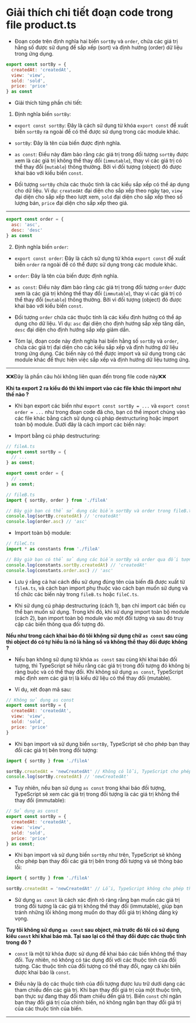 # Giải thích chi tiết đoạn code trong file product.ts

- Đoạn code trên định nghĩa hai biến `sortBy` và `order`, chứa các giá trị hằng số được sử dụng để sắp xếp (sort) và định hướng (order) dữ liệu trong ứng dụng.

```jsx
export const sortBy = {
  createdAt: 'createdAt',
  view: 'view',
  sold: 'sold',
  price: 'price'
} as const
```

- Giải thích từng phần chi tiết:

1. Định nghĩa biến `sortBy`:

- `export const sortBy`: Đây là cách sử dụng từ khóa `export const` để xuất biến `sortBy` ra ngoài để có thể được sử dụng trong các module khác.

- `sortBy`: Đây là tên của biến được định nghĩa.

- `as const`: Điều này đảm bảo rằng các giá trị trong đối tượng `sortBy` được xem là các giá trị không thể thay đổi (`immutable`), thay vì các giá trị có thể thay đổi (`mutable`) thông thường. Bởi vì đối tượng (object) đó được khai báo với kiểu biến `const`.

- Đối tượng `sortBy` chứa các thuộc tính là các kiểu sắp xếp có thể áp dụng cho dữ liệu. Ví dụ: `createdAt` đại diện cho sắp xếp theo ngày tạo, `view` đại diện cho sắp xếp theo lượt xem, `sold` đại diện cho sắp xếp theo số lượng bán, `price` đại diện cho sắp xếp theo giá.

---

```jsx
export const order = {
  asc: 'asc',
  desc: 'desc'
} as const
```

2. Định nghĩa biến `order`:

- `export const order`: Đây là cách sử dụng từ khóa `export const` để xuất biến `order` ra ngoài để có thể được sử dụng trong các module khác.

- `order`: Đây là tên của biến được định nghĩa.

- `as const`: Điều này đảm bảo rằng các giá trị trong đối tượng `order` được xem là các giá trị không thể thay đổi (`immutable`), thay vì các giá trị có thể thay đổi (`mutable`) thông thường. Bởi vì đối tượng (object) đó được khai báo với kiểu biến `const`.

- Đối tượng `order` chứa các thuộc tính là các kiểu định hướng có thể áp dụng cho dữ liệu. Ví dụ: `asc` đại diện cho định hướng sắp xếp tăng dần, `desc` đại diện cho định hướng sắp xếp giảm dần.

- Tóm lại, đoạn code này định nghĩa hai biến hằng số `sortBy` và `order`, chứa các giá trị đại diện cho các kiểu sắp xếp và định hướng dữ liệu trong ứng dụng. Các biến này có thể được import và sử dụng trong các module khác để thực hiện việc sắp xếp và định hướng dữ liệu tương ứng.

---

❌❌Đây là phần câu hỏi không liên quan đến trong file code này❌❌

**Khi ta export 2 ra kiểu đó thì khi import vào các file khác thì import như thế nào ?**

- Khi bạn export các biến như e`xport const sortBy = ...` và `export const order = ...` như trong đoạn code đã cho, bạn có thể import chúng vào các file khác bằng cách sử dụng cú pháp destructuring hoặc import toàn bộ module. Dưới đây là cách import các biến này:

- Import bằng cú pháp destructuring:

```jsx
// fileA.ts
export const sortBy = {
  // ...
} as const;

export const order = {
  // ...
} as const;
```

```jsx
// fileB.ts
import { sortBy, order } from './fileA'

// Bây giờ bạn có thể sử dụng các biến sortBy và order trong fileB.ts
console.log(sortBy.createdAt) // 'createdAt'
console.log(order.asc) // 'asc'
```

- Import toàn bộ module:

```jsx
// fileC.ts
import * as constants from './fileA'

// Bây giờ bạn có thể sử dụng các biến sortBy và order qua đối tượng constants
console.log(constants.sortBy.createdAt) // 'createdAt'
console.log(constants.order.asc) // 'asc'
```

- Lưu ý rằng cả hai cách đều sử dụng đúng tên của biến đã được xuất từ `fileA.ts`, và cách bạn import phụ thuộc vào cách bạn muốn sử dụng và tổ chức các biến này trong `fileB.ts` hoặc `fileC.ts`.

- Khi sử dụng cú pháp destructuring (cách 1), bạn chỉ import các biến cụ thể bạn muốn sử dụng. Trong khi đó, khi sử dụng import toàn bộ module (cách 2), bạn import toàn bộ module vào một đối tượng và sau đó truy cập các biến thông qua đối tượng đó.

**Nếu như trong cách khai báo đó tôi không sử dụng chữ `as const` sau cùng thì object đó có tự hiểu là nó là hằng số và không thể thay đổi được không ?**

- Nếu bạn không sử dụng từ khóa `as const` sau cùng khi khai báo đối tượng, thì TypeScript sẽ hiểu rằng các giá trị trong đối tượng đó không bị ràng buộc và có thể thay đổi. Khi không sử dụng `as const`, TypeScript mặc định xem các giá trị là kiểu dữ liệu có thể thay đổi (mutable).

- Ví dụ, xét đoạn mã sau:

```jsx
// Không sử dụng as const
export const sortBy = {
  createdAt: 'createdAt',
  view: 'view',
  sold: 'sold',
  price: 'price'
}
```

- Khi bạn import và sử dụng biến `sortBy`, TypeScript sẽ cho phép bạn thay đổi các giá trị bên trong đối tượng:

```jsx
import { sortBy } from './fileA'

sortBy.createdAt = 'newCreatedAt' // Không có lỗi, TypeScript cho phép thay đổi giá trị
console.log(sortBy.createdAt) // 'newCreatedAt'
```

- Tuy nhiên, nếu bạn sử dụng `as const` trong khai báo đối tượng, TypeScript sẽ xem các giá trị trong đối tượng là các giá trị không thể thay đổi (immutable):

```jsx
// Sử dụng as const
export const sortBy = {
  createdAt: 'createdAt',
  view: 'view',
  sold: 'sold',
  price: 'price'
} as const;
```

- Khi bạn import và sử dụng biến `sortBy` như trên, TypeScript sẽ không cho phép bạn thay đổi các giá trị bên trong đối tượng và sẽ thông báo lỗi:

```jsx
import { sortBy } from './fileA'

sortBy.createdAt = 'newCreatedAt' // Lỗi, TypeScript không cho phép thay đổi giá trị
```

- Sử dụng `as const` là cách xác định rõ ràng rằng bạn muốn các giá trị trong đối tượng là các giá trị không thể thay đổi (immutable), giúp bạn tránh những lỗi không mong muốn do thay đổi giá trị không đáng kỳ vọng.

**Tuy tôi không sử dụng `as const` sau object, mà trước đó tôi có sử dụng kiểu `const` khi khai báo mà. Tại sao lại có thể thay đổi được các thuộc tính trong đó ?**

- `const` là một từ khóa được sử dụng để khai báo các biến không thể thay đổi. Tuy nhiên, nó không có tác dụng đối với các thuộc tính của đối tượng. Các thuộc tính của đối tượng có thể thay đổi, ngay cả khi biến được khai báo là `const`.

- Điều này là do các thuộc tính của đối tượng được lưu trữ dưới dạng các tham chiếu đến các giá trị. Khi bạn thay đổi giá trị của một thuộc tính, bạn thực sự đang thay đổi tham chiếu đến giá trị. Biến `const` chỉ ngăn bạn thay đổi giá trị của chính biến, nó không ngăn bạn thay đổi giá trị của các thuộc tính của biến.

---

